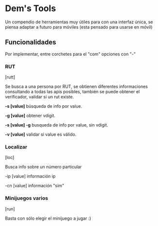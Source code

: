 # Dem's Tools
Un compendio de herramientas muy útiles para con una interfaz única, se piensa adaptar a futuro para móviles (esta pensado para usarse en móvil)

## Funcionalidades
Por implementar, entre corchetes para el "com" opciones con "-"

### RUT
[rutt]

Se busca a una persona por RUT, se obtienen diferentes informaciones consultando a todas las apis posibles, también se puede obtener el verificador, validar si un rut existe.

__-s [value]__ búsqueda de info por value.

__-g [value]__ obtener vdigit.

__-s [value] -g__ busqueda de info por value, sin vdigit.

__-v [value]__ validar si value es válido.

### Localizar
[loc]

Busca info sobre un número particular

-ip [value] información ip

-cn [value] información "sim"

### Minijuegos varios
[run]

Basta con sólo elegir el minijuego a jugar :)
